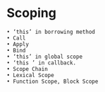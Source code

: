 #   Scoping
    • ‘this’ in borrowing method
    • Call 
    • Apply
    • Bind
    • ‘this’ in global scope
    • ‘this ’ in callback.
    • Scope Chain
    • Lexical Scope
    • Function Scope, Block Scope
